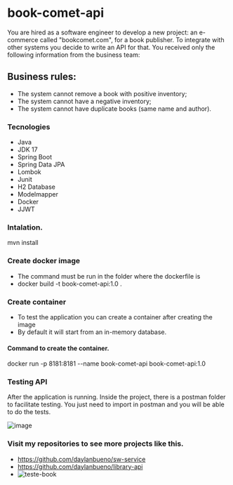 # book-comet-api
You are hired as a software engineer to develop a new project: an e-commerce called "bookcomet.com", for a book publisher.
To integrate with other systems you decide to write an API for that.
You received only the following information from the business team:

## Business rules:
* The system cannot remove a book with positive inventory;
* The system cannot have a negative inventory;
* The system cannot have duplicate books (same name and author).

### Tecnologies
- Java
- JDK 17
- Spring Boot
- Spring Data JPA
- Lombok
- Junit
- H2 Database
- Modelmapper
- Docker
- JJWT


### Intalation.
mvn install 

### Create docker image
- The command must be run in the folder where the dockerfile is
- docker build  -t book-comet-api:1.0 .



### Create container 
- To test the application you can create a container after creating the image
- By default it will start from an in-memory database.
#### Command to create the container.
docker run -p 8181:8181 --name book-comet-api book-comet-api:1.0

### Testing API
After the application is running. Inside the project, there is a postman folder to facilitate testing.
You just need to import in postman and you will be able to do the tests.

![image](https://user-images.githubusercontent.com/17939912/197399174-51cf99a5-e8a7-4d38-8173-a042afb34814.png)


### Visit my repositories to see more projects like this.
- https://github.com/daylanbueno/sw-service
- https://github.com/daylanbueno/library-api
- ![teste-book](https://user-images.githubusercontent.com/17939912/197416551-7e06664d-5479-4d40-8ed0-9bcab2eaa0dd.gif)


